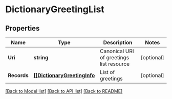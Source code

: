# DictionaryGreetingList

## Properties

Name | Type | Description | Notes
------------ | ------------- | ------------- | -------------
**Uri** | **string** | Canonical URI of greetings list resource | [optional] 
**Records** | [**[]DictionaryGreetingInfo**](DictionaryGreetingInfo.md) | List of greetings | [optional] 

[[Back to Model list]](../README.md#documentation-for-models) [[Back to API list]](../README.md#documentation-for-api-endpoints) [[Back to README]](../README.md)


